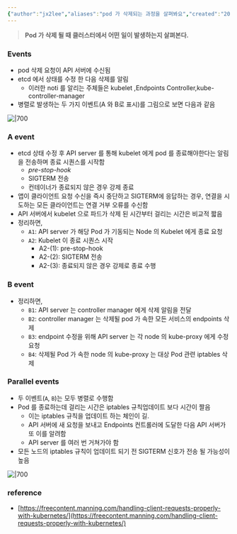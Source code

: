 ```yaml
---
{"author":"jx2lee","aliases":"pod 가 삭제되는 과정을 살펴봐요","created":"2023-12-20T00:33:04.000+09:00","last-updated":"2023-08-03 23:31","tags":["kubernetes","pod-deletion"],"dg-publish":true,"permalink":"/kubernetes/__/kubernetes-events-during-deletion/","dgPassFrontmatter":true,"noteIcon":""}
---
```



> **Pod 가 삭제 될 때 클러스터에서 어떤 일이 발생하는지 살펴본다.**

### Events
- pod 삭제 요청이 API 서버에 수신됨
- etcd 에서 상태를 수정 한 다음 삭제를 알림
	- 이러한 noti 를 알리는 주체들은 kubelet ,Endpoints Controller,kube-controller-manager
- 병렬로 발생하는 두 가지 이벤트(A 와 B로 표시)를 그림으로 보면 다음과 같음

![|700](https://i.imgur.com/y1Nav1w.png)

### A event
- etcd 상태 수정 후 API server 를 통해 kubelet 에게 pod 를 종료해야한다는 알림을 전송하며 종료 시퀀스를 시작함
	- *pre-stop-hook*
	- SIGTERM 전송
	- 컨테이너가 종료되지 않은 경우 강제 종료
- 앱이 클라이언트 요청 수신을 즉시 중단하고 SIGTERM에 응답하는 경우, 연결을 시도하는 모든 클라이언트는 연결 거부 오류를 수신함
- API 서버에서 kubelet 으로 파드가 삭제 된 시간부터 걸리는 시간은 비교적 짧음
- 정리하면,
	- `A1`: API server 가 해당 Pod 가 기동되는 Node 의 Kubelet 에게 종료 요청
	- `A2`: Kubelet 이 종료 시퀀스 시작
	    - A2-(1): pre-stop-hook
	    - A2-(2): SIGTERM 전송
	    - A2-(3): 종료되지 않은 경우 강제로 종료 수행

### B event
- 정리하면,
	- `B1`: API server 는 controller manager 에게 삭제 알림을 전달
	- `B2`: controller manager 는 삭제될 pod 가 속한 모든 서비스의 endpoints 삭제
	- `B3`: endpoint 수정을 위해 API server 는 각 node 의 kube-proxy 에게 수정요청
	- `B4`: 삭제될 Pod 가 속한 node 의 kube-proxy 는 대상 Pod 관련 iptables 삭제

### Parallel events
- 두 이벤트(`A`, `B`)는 모두 병렬로 수행함
- Pod 를 종료하는데 걸리는 시간은 iptables 규칙업데이트 보다 시간이 짤음
	- 이는 iptables 규칙을 업데이트 하는 체인이 길.
	- API 서버에 새 요청을 보내고 Endpoints 컨트롤러에 도달한 다음 API 서버가 또 이를 알려함
    - API server 를 여러 번 거쳐가야 함
- 모든 노드의 iptables 규칙이 업데이트 되기 전 SIGTERM 신호가 전송 될 가능성이 높음

![|700](https://i.imgur.com/RPDTsKf.png)

### reference

- [https://freecontent.manning.com/handling-client-requests-properly-with-kubernetes/](https://freecontent.manning.com/handling-client-requests-properly-with-kubernetes/)
